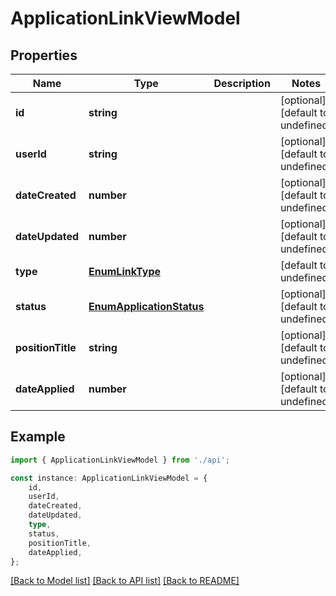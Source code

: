 # ApplicationLinkViewModel


## Properties

Name | Type | Description | Notes
------------ | ------------- | ------------- | -------------
**id** | **string** |  | [optional] [default to undefined]
**userId** | **string** |  | [optional] [default to undefined]
**dateCreated** | **number** |  | [optional] [default to undefined]
**dateUpdated** | **number** |  | [optional] [default to undefined]
**type** | [**EnumLinkType**](EnumLinkType.md) |  | [default to undefined]
**status** | [**EnumApplicationStatus**](EnumApplicationStatus.md) |  | [optional] [default to undefined]
**positionTitle** | **string** |  | [optional] [default to undefined]
**dateApplied** | **number** |  | [optional] [default to undefined]

## Example

```typescript
import { ApplicationLinkViewModel } from './api';

const instance: ApplicationLinkViewModel = {
    id,
    userId,
    dateCreated,
    dateUpdated,
    type,
    status,
    positionTitle,
    dateApplied,
};
```

[[Back to Model list]](../README.md#documentation-for-models) [[Back to API list]](../README.md#documentation-for-api-endpoints) [[Back to README]](../README.md)
